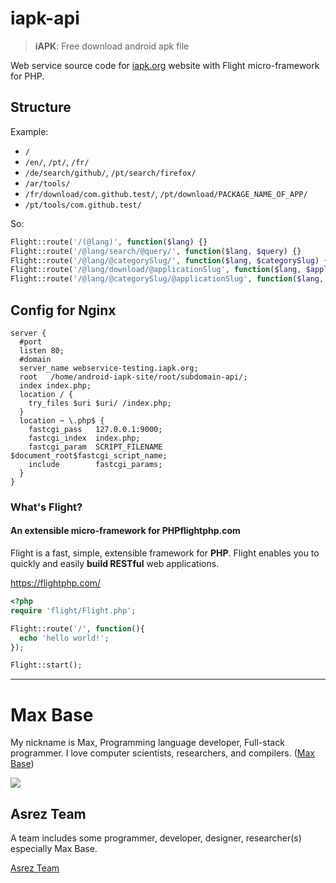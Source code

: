 # iapk-api

> **iAPK**: Free download android apk file

Web service source code for [iapk.org](https://iapk.org/) website with Flight micro-framework for PHP. 

## Structure

Example:
- `/`
- `/en/`, `/pt/`, `/fr/`
- `/de/search/github/`, `/pt/search/firefox/`
- `/ar/tools/`
- `/fr/download/com.github.test/`, `/pt/download/PACKAGE_NAME_OF_APP/`
- `/pt/tools/com.github.test/`

So: 
```php
Flight::route('/(@lang)', function($lang) {}
Flight::route('/@lang/search/@query/', function($lang, $query) {}
Flight::route('/@lang/@categorySlug/', function($lang, $categorySlug) {}
Flight::route('/@lang/download/@applicationSlug', function($lang, $applicationSlug) {}
Flight::route('/@lang/@categorySlug/@applicationSlug', function($lang, $categorySlug, $applicationSlug) {}
```

## Config for Nginx

```
server {
  #port
  listen 80;
  #domain
  server_name webservice-testing.iapk.org;
  root   /home/android-iapk-site/root/subdomain-api/;
  index index.php;
  location / {
    try_files $uri $uri/ /index.php;
  }
  location ~ \.php$ {
    fastcgi_pass   127.0.0.1:9000;
    fastcgi_index  index.php;
    fastcgi_param  SCRIPT_FILENAME  $document_root$fastcgi_script_name;
    include        fastcgi_params;
  }
}

```

### What's Flight?

#### An extensible micro-framework for PHPflightphp.com

Flight is a fast, simple, extensible framework for **PHP**. Flight enables you to quickly and easily **build RESTful** web applications.

https://flightphp.com/

```php
<?php
require 'flight/Flight.php';

Flight::route('/', function(){
  echo 'hello world!';
});

Flight::start();
```

---------

# Max Base

My nickname is Max, Programming language developer, Full-stack programmer. I love computer scientists, researchers, and compilers. ([Max Base](https://maxbase.org/))

<a target="_blank" href="https://www.paypal.com/donate/?cmd=_donations&business=maxbasecode@gmail.com&currency_code=USD&source=url&item_name=Donate:+Supporting+my+open+source+activities+GitHub.com/basemax&item_number=GitHub,+Inc">
<img src="https://raw.githubusercontent.com/BaseMax/BaseMax/master/donate.gif">
</a>

## Asrez Team

A team includes some programmer, developer, designer, researcher(s) especially Max Base.

[Asrez Team](https://www.asrez.com/)

